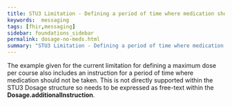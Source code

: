 ```yaml
---
title: STU3 Limitation - Defining a period of time where medication should not be taken
keywords:  messaging
tags: [fhir,messaging]
sidebar: foundations_sidebar
permalink: dosage-no-meds.html
summary: "STU3 Limitation - Defining a period of time where medication should not be taken"
---
```




The example given for the current limitation for defining a maximum dose per course also includes an instruction for a period of time where medication should not be taken. This is not directly supported within the STU3 Dosage structure so needs to be expressed as free-text within the **Dosage.additionalInstruction**.
